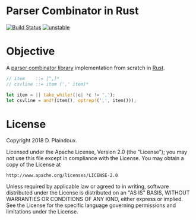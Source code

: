 # Parser Combinator in Rust

[![Build Status](https://travis-ci.org/d-plaindoux/parsec.rust.svg?branch=master)](https://travis-ci.org/d-plaindoux/parsec.rust)
[![unstable](http://badges.github.io/stability-badges/dist/unstable.svg)](http://github.com/badges/stability-badges)

# Objective 

A [parser combinator library](https://www.microsoft.com/en-us/research/wp-content/uploads/2016/02/parsec-paper-letter.pdf)
implementation from scratch in [Rust](https://www.rust-lang.org/en-US/).

```rust
// item    ::= [^,]*
// csvline ::= item (',' item)*

let item = || take_while!(|c| *c != ',');
let csvline = and!(item(), optrep!(',', item()));
```

# License

Copyright 2018 D. Plaindoux.

Licensed under the Apache License, Version 2.0 (the "License");
you may not use this file except in compliance with the License.
You may obtain a copy of the License at

    http://www.apache.org/licenses/LICENSE-2.0

Unless required by applicable law or agreed to in writing, software
distributed under the License is distributed on an "AS IS" BASIS,
WITHOUT WARRANTIES OR CONDITIONS OF ANY KIND, either express or implied.
See the License for the specific language governing permissions and
limitations under the License.
